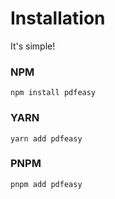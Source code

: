 # Installation

It's simple!

### NPM

```shell
npm install pdfeasy
```

### YARN

```shell
yarn add pdfeasy
```

### PNPM

```shell
pnpm add pdfeasy
```

